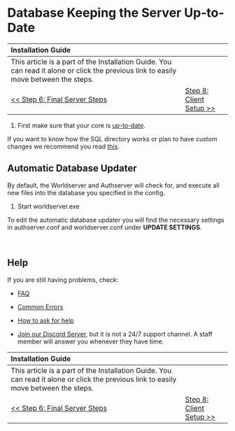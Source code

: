 # Database Keeping the Server Up-to-Date

| Installation Guide | |
| :- | :- |
| This article is a part of the Installation Guide. You can read it alone or click the previous link to easily move between the steps. |
| [<< Step 6: Final Server Steps](final-server-steps) | [Step 8: Client Setup >>](client-setup) |

1. First make sure that your core is [up-to-date](keeping-the-server-up-to-date).

If you want to know how the SQL directory works or plan to have custom changes we recommend you read [this](sql-directory).

## Automatic Database Updater

By default, the Worldserver and Authserver will check for, and execute all new files into the database you specified in the config.

1. Start worldserver.exe

To edit the automatic database updater you will find the necessary settings in authserver.conf and worldserver.conf under **UPDATE SETTINGS**.

<br>

## Help

If you are still having problems, check:

* [FAQ](faq)

* [Common Errors](common-errors)

* [How to ask for help](how-to-ask-for-help)

* [Join our Discord Server](https://discord.gg/gkt4y2x), but it is not a 24/7 support channel. A staff member will answer you whenever they have time.

| Installation Guide | |
| :- | :- |
| This article is a part of the Installation Guide. You can read it alone or click the previous link to easily move between the steps. |
| [<< Step 6: Final Server Steps](final-server-steps) | [Step 8: Client Setup >>](client-setup) |
